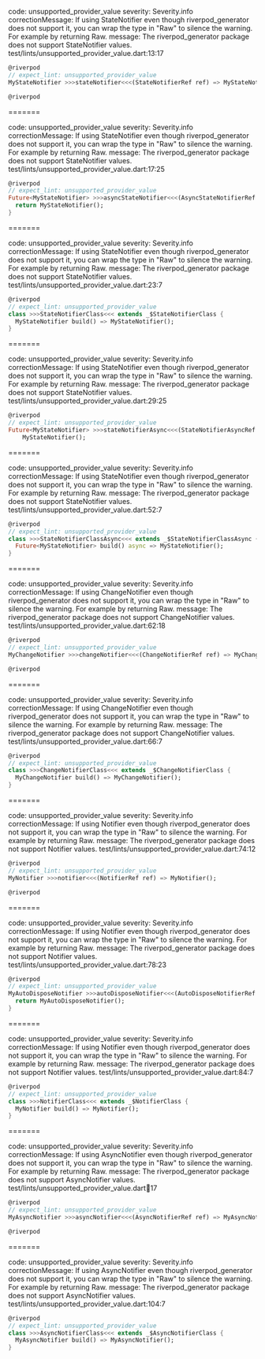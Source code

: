 code: unsupported_provider_value
severity: Severity.info
correctionMessage: If using StateNotifier even though riverpod_generator does not support it, you can wrap the type in "Raw" to silence the warning. For example by returning Raw<StateNotifier>.
message: The riverpod_generator package does not support StateNotifier values.
test/lints/unsupported_provider_value.dart:13:17

```dart
@riverpod
// expect_lint: unsupported_provider_value
MyStateNotifier >>>stateNotifier<<<(StateNotifierRef ref) => MyStateNotifier();

@riverpod
```

=======

code: unsupported_provider_value
severity: Severity.info
correctionMessage: If using StateNotifier even though riverpod_generator does not support it, you can wrap the type in "Raw" to silence the warning. For example by returning Raw<StateNotifier>.
message: The riverpod_generator package does not support StateNotifier values.
test/lints/unsupported_provider_value.dart:17:25

```dart
@riverpod
// expect_lint: unsupported_provider_value
Future<MyStateNotifier> >>>asyncStateNotifier<<<(AsyncStateNotifierRef ref) async {
  return MyStateNotifier();
}
```

=======

code: unsupported_provider_value
severity: Severity.info
correctionMessage: If using StateNotifier even though riverpod_generator does not support it, you can wrap the type in "Raw" to silence the warning. For example by returning Raw<StateNotifier>.
message: The riverpod_generator package does not support StateNotifier values.
test/lints/unsupported_provider_value.dart:23:7

```dart
@riverpod
// expect_lint: unsupported_provider_value
class >>>StateNotifierClass<<< extends _$StateNotifierClass {
  MyStateNotifier build() => MyStateNotifier();
}
```

=======

code: unsupported_provider_value
severity: Severity.info
correctionMessage: If using StateNotifier even though riverpod_generator does not support it, you can wrap the type in "Raw" to silence the warning. For example by returning Raw<StateNotifier>.
message: The riverpod_generator package does not support StateNotifier values.
test/lints/unsupported_provider_value.dart:29:25

```dart
@riverpod
// expect_lint: unsupported_provider_value
Future<MyStateNotifier> >>>stateNotifierAsync<<<(StateNotifierAsyncRef ref) async =>
    MyStateNotifier();

```

=======

code: unsupported_provider_value
severity: Severity.info
correctionMessage: If using StateNotifier even though riverpod_generator does not support it, you can wrap the type in "Raw" to silence the warning. For example by returning Raw<StateNotifier>.
message: The riverpod_generator package does not support StateNotifier values.
test/lints/unsupported_provider_value.dart:52:7

```dart
@riverpod
// expect_lint: unsupported_provider_value
class >>>StateNotifierClassAsync<<< extends _$StateNotifierClassAsync {
  Future<MyStateNotifier> build() async => MyStateNotifier();
}
```

=======

code: unsupported_provider_value
severity: Severity.info
correctionMessage: If using ChangeNotifier even though riverpod_generator does not support it, you can wrap the type in "Raw" to silence the warning. For example by returning Raw<ChangeNotifier>.
message: The riverpod_generator package does not support ChangeNotifier values.
test/lints/unsupported_provider_value.dart:62:18

```dart
@riverpod
// expect_lint: unsupported_provider_value
MyChangeNotifier >>>changeNotifier<<<(ChangeNotifierRef ref) => MyChangeNotifier();

@riverpod
```

=======

code: unsupported_provider_value
severity: Severity.info
correctionMessage: If using ChangeNotifier even though riverpod_generator does not support it, you can wrap the type in "Raw" to silence the warning. For example by returning Raw<ChangeNotifier>.
message: The riverpod_generator package does not support ChangeNotifier values.
test/lints/unsupported_provider_value.dart:66:7

```dart
@riverpod
// expect_lint: unsupported_provider_value
class >>>ChangeNotifierClass<<< extends _$ChangeNotifierClass {
  MyChangeNotifier build() => MyChangeNotifier();
}
```

=======

code: unsupported_provider_value
severity: Severity.info
correctionMessage: If using Notifier even though riverpod_generator does not support it, you can wrap the type in "Raw" to silence the warning. For example by returning Raw<Notifier>.
message: The riverpod_generator package does not support Notifier values.
test/lints/unsupported_provider_value.dart:74:12

```dart
@riverpod
// expect_lint: unsupported_provider_value
MyNotifier >>>notifier<<<(NotifierRef ref) => MyNotifier();

@riverpod
```

=======

code: unsupported_provider_value
severity: Severity.info
correctionMessage: If using Notifier even though riverpod_generator does not support it, you can wrap the type in "Raw" to silence the warning. For example by returning Raw<Notifier>.
message: The riverpod_generator package does not support Notifier values.
test/lints/unsupported_provider_value.dart:78:23

```dart
@riverpod
// expect_lint: unsupported_provider_value
MyAutoDisposeNotifier >>>autoDisposeNotifier<<<(AutoDisposeNotifierRef ref) {
  return MyAutoDisposeNotifier();
}
```

=======

code: unsupported_provider_value
severity: Severity.info
correctionMessage: If using Notifier even though riverpod_generator does not support it, you can wrap the type in "Raw" to silence the warning. For example by returning Raw<Notifier>.
message: The riverpod_generator package does not support Notifier values.
test/lints/unsupported_provider_value.dart:84:7

```dart
@riverpod
// expect_lint: unsupported_provider_value
class >>>NotifierClass<<< extends _$NotifierClass {
  MyNotifier build() => MyNotifier();
}
```

=======

code: unsupported_provider_value
severity: Severity.info
correctionMessage: If using AsyncNotifier even though riverpod_generator does not support it, you can wrap the type in "Raw" to silence the warning. For example by returning Raw<AsyncNotifier>.
message: The riverpod_generator package does not support AsyncNotifier values.
test/lints/unsupported_provider_value.dart:100:17

```dart
@riverpod
// expect_lint: unsupported_provider_value
MyAsyncNotifier >>>asyncNotifier<<<(AsyncNotifierRef ref) => MyAsyncNotifier();

@riverpod
```

=======

code: unsupported_provider_value
severity: Severity.info
correctionMessage: If using AsyncNotifier even though riverpod_generator does not support it, you can wrap the type in "Raw" to silence the warning. For example by returning Raw<AsyncNotifier>.
message: The riverpod_generator package does not support AsyncNotifier values.
test/lints/unsupported_provider_value.dart:104:7

```dart
@riverpod
// expect_lint: unsupported_provider_value
class >>>AsyncNotifierClass<<< extends _$AsyncNotifierClass {
  MyAsyncNotifier build() => MyAsyncNotifier();
}
```
